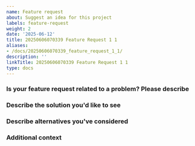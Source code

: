 ```yaml
---
name: Feature request
about: Suggest an idea for this project
labels: feature-request
weight: 2
date: '2025-06-12'
title: 20250606070339 Feature Request 1 1
aliases:
- /docs/20250606070339_feature_request_1_1/
description: ''
linkTitle: 20250606070339 Feature Request 1 1
type: docs
---
```


<!--
**NB:** Before opening a feature request against this repo, consider whether the feature should/could be implemented in the [other OpenTelemetry client libraries](https://github.com/open-telemetry/). If so, please [open an issue on opentelemetry-specification](https://github.com/open-telemetry/opentelemetry-specification/issues/new) first.
-->

### Is your feature request related to a problem? Please describe
<!--
A clear and concise description of what the problem is. Ex. I'm always frustrated when [...]
-->


### Describe the solution you'd like to see
<!-- 
A clear and concise description of what you want to happen.
-->


### Describe alternatives you've considered
<!-- 
A clear and concise description of any alternative solutions or features you've considered.
-->


### Additional context
<!-- 
Add any other context or screenshots about the feature request here.
-->

